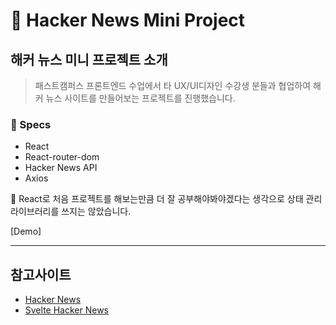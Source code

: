 # 📰 Hacker News Mini Project

## 해커 뉴스 미니 프로젝트 소개

> 패스트캠퍼스 프론트엔드 수업에서 타 UX/UI디자인 수강생 분들과 협업하여 해커 뉴스 사이트를 만들어보는 프로젝트를 진행했습니다.

### 🔎 Specs

- React
- React-router-dom
- Hacker News API
- Axios

👀 React로 처음 프로젝트를 해보는만큼 더 잘 공부해야봐야겠다는 생각으로 상태 관리 라이브러리를 쓰지는 않았습니다.

[Demo]

---

## 참고사이트

- [Hacker News](https://news.ycombinator.com/)
- [Svelte Hacker News](https://hn.svelte.dev/top/1)
